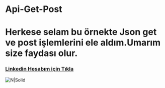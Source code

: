 # Api-Get-Post

# Herkese selam bu örnekte Json get ve post işlemlerini ele aldım.Umarım size faydası olur.
### [Linkedin Hesabım için Tıkla](https://www.linkedin.com/in/bilalkocoglu) 
![N|Solid](https://www.sistemkod.com/images/blog/javascriptlogo.png)
